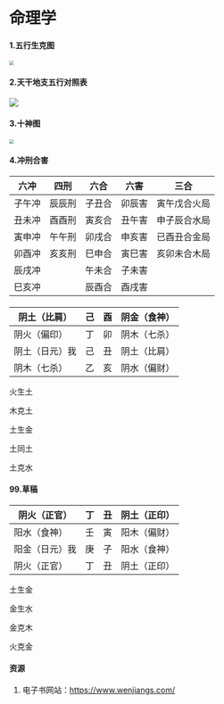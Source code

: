 # 命理学

#### 1.五行生克图

<img src="https://gitee.com/u9king/ImageHostingService/raw/master/Encyclopaedia/%E4%BA%94%E8%A1%8C%E7%94%9F%E5%85%8B%E5%9B%BE.png" style="zoom:50%;" />

#### 2.天干地支五行对照表

![](https://gitee.com/u9king/ImageHostingService/raw/master/Encyclopaedia/%E5%A4%A9%E5%B9%B2%E5%9C%B0%E6%94%AF%E4%BA%94%E8%A1%8C%E5%AF%B9%E7%85%A7%E8%A1%A8.png)

#### 3.十神图



<img src="https://gitee.com/u9king/ImageHostingService/raw/5862e4caaee3ce087314b3b5b1b8e7886e890977/Encyclopaedia/%E5%8D%81%E7%A5%9E%E5%9B%BE.png" style="zoom:50%;" />



#### 4.冲刑合害

| 六冲   | 四刑   | 六合   | 六害   | 三合         |
| ------ | ------ | ------ | ------ | ------------ |
| 子午冲 | 辰辰刑 | 子丑合 | 卯辰害 | 寅午戊合火局 |
| 丑未冲 | 酉酉刑 | 寅亥合 | 丑午害 | 申子辰合水局 |
| 寅申冲 | 午午刑 | 卯戌合 | 申亥害 | 已酉丑合金局 |
| 卯酉冲 | 亥亥刑 | 巳申合 | 寅巳害 | 亥卯未合木局 |
| 辰戌冲 |        | 午未合 | 子未害 |              |
| 巳亥冲 |        | 辰酉合 | 酉戌害 |              |







#### 

| 阴土（比肩）   | 己   | 酉   | 阴金（食神） |
| -------------- | ---- | ---- | ------------ |
| 阴火（偏印）   | 丁   | 卯   | 阴木（七杀） |
| 阴土（日元）我 | 己   | 丑   | 阴土（比肩） |
| 阴木（七杀）   | 乙   | 亥   | 阴水（偏财） |

火生土

木克土

土生金

土同土

土克水









#### 99.草稿

| 阴火（正官）   | 丁   | 丑   | 阴土（正印） |
| -------------- | ---- | ---- | ------------ |
| 阳水（食神）   | 壬   | 寅   | 阳木（偏财） |
| 阳金（日元）我 | 庚   | 子   | 阳水（食神） |
| 阴火（正官）   | 丁   | 丑   | 阴土（正印） |

土生金

金生水

金克木

火克金





#### 



#### 资源

1. 电子书网站：https://www.wenjiangs.com/

